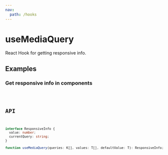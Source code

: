 ```yaml
---
nav:
  path: /hooks
---
```


# useMediaQuery

React Hook for getting responsive info.

## Examples

### Get responsive info in components

<code src="./demo/demo1.tsx" />

## API

```typescript
interface ResponsiveInfo {
  value: number;
  currentQuery: string;
}

function useMediaQuery(queries: K[], values: T[], defaultValue: T): ResponsiveInfo;
```
